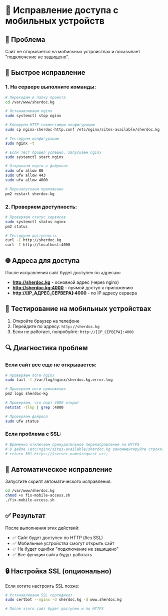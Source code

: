 # 📱 Исправление доступа с мобильных устройств

## 🚨 Проблема
Сайт не открывается на мобильных устройствах и показывает "подключение не защищено".

## 🔧 Быстрое исправление

### 1. На сервере выполните команды:

```bash
# Переходим в папку проекта
cd /var/www/sherdoc.kg

# Останавливаем nginx
sudo systemctl stop nginx

# Копируем HTTP-совместимую конфигурацию
sudo cp nginx-sherdoc-http.conf /etc/nginx/sites-available/sherdoc.kg

# Тестируем конфигурацию
sudo nginx -t

# Если тест прошел успешно, запускаем nginx
sudo systemctl start nginx

# Открываем порты в файрволе
sudo ufw allow 80
sudo ufw allow 443
sudo ufw allow 4000

# Перезапускаем приложение
pm2 restart sherdoc-kg
```

### 2. Проверяем доступность:

```bash
# Проверяем статус сервисов
sudo systemctl status nginx
pm2 status

# Тестируем доступность
curl -I http://sherdoc.kg
curl -I http://localhost:4000
```

## 🌐 Адреса для доступа

После исправления сайт будет доступен по адресам:

- **http://sherdoc.kg** - основной адрес (через nginx)
- **http://sherdoc.kg:4000** - прямой доступ к приложению
- **http://[IP_АДРЕС_СЕРВЕРА]:4000** - по IP адресу сервера

## 📱 Тестирование на мобильных устройствах

1. Откройте браузер на телефоне
2. Перейдите по адресу: `http://sherdoc.kg`
3. Если не работает, попробуйте: `http://[IP_СЕРВЕРА]:4000`

## 🔍 Диагностика проблем

### Если сайт все еще не открывается:

```bash
# Проверяем логи nginx
sudo tail -f /var/log/nginx/sherdoc.kg.error.log

# Проверяем логи приложения
pm2 logs sherdoc-kg

# Проверяем, что порт 4000 открыт
netstat -tlnp | grep :4000

# Проверяем файрвол
sudo ufw status
```

### Если проблема с SSL:

```bash
# Временно отключаем принудительное перенаправление на HTTPS
# В файле /etc/nginx/sites-available/sherdoc.kg закомментируйте строки:
# return 301 https://$server_name$request_uri;
```

## 🚀 Автоматическое исправление

Запустите скрипт автоматического исправления:

```bash
cd /var/www/sherdoc.kg
chmod +x fix-mobile-access.sh
./fix-mobile-access.sh
```

## ✅ Результат

После выполнения этих действий:
- ✅ Сайт будет доступен по HTTP (без SSL)
- ✅ Мобильные устройства смогут открыть сайт
- ✅ Не будет ошибки "подключение не защищено"
- ✅ Все функции сайта будут работать

## 🔒 Настройка SSL (опционально)

Если хотите настроить SSL позже:

```bash
# Устанавливаем SSL сертификат
sudo certbot --nginx -d sherdoc.kg -d www.sherdoc.kg

# После этого сайт будет доступен и по HTTPS
```

